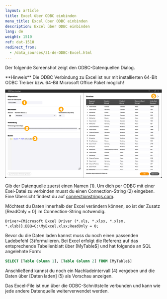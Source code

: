 ```yaml
---
layout: article
title: Excel über ODBC einbinden
menu_title: Excel über ODBC einbinden
description: Excel über ODBC einbinden
lang: de
weight: 1510
ref: dat-1510
redirect_from:
  - /data_sources/31-de-ODBC-Excel.html
---
```


Der folgende Screenshot zeigt den ODBC-Datenquellen Dialog.

<div class="box-tip" markdown="1">
**Hinweis**
Die ODBC Verbindung zu Excel ist nur mit installierten 64-Bit ODBC Treiber bzw. 64-Bit Microsoft Office Paket möglich!
</div>

![ODBC Dialog](/assets/images/data-sources/odbc-excel/de_odbc-excel-01.png)

Gib der Datenquelle zuerst einen Namen (1).
Um dich per ODBC mit einer Exel-Datei zu verbinden musst du einen Connection-String (2) eingeben. Eine Übersicht findest du auf [connectionstrings.com](https://www.connectionstrings.com/excel/).

Möchtest du Daten innerhalb der Excel verändern können, so ist der Zusatz [ReadOnly = 0] im Connection-String notwendig.

```
Driver={Microsoft Excel Driver (*.xls, *.xlsx, *.xlsm, *.xlsb)};DBQ=C:\MyExcel.xlsx;ReadOnly = 0;
```

Bevor du die Daten laden kannst muss du noch einen passenden Ladebefehl (3)formulieren. Bei Excel erfolgt die Referenz auf das entsprechende Tabellenblatt über [MyTable$] und hat folgende an SQL angelehnte Form:

```sql
SELECT [Table Column 1], [Table Column 2] FROM [MyTable$]
```

Anschließend kannst du noch ein Nachladeintervall (4) vergeben und die Daten über [Daten laden] (5) als Vorschau anzeigen.

Das Excel-File ist nun über die ODBC-Schnittstelle verbunden und kann wie jede andere Datenquelle weiterverwendet werden.
